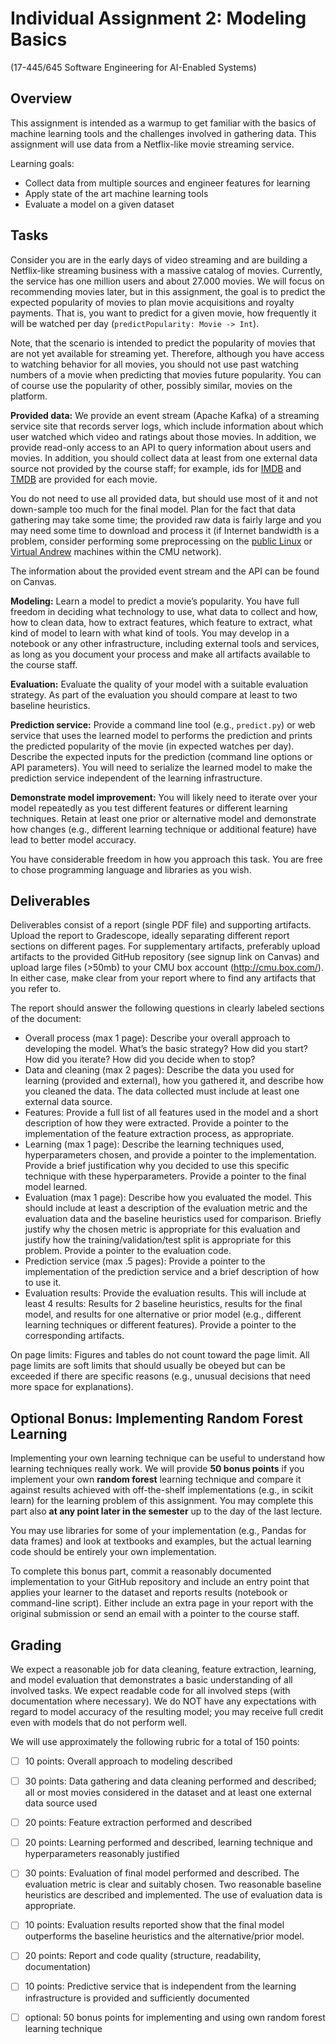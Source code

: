 # Individual Assignment 2: Modeling Basics

(17-445/645 Software Engineering for AI-Enabled Systems)

## Overview

This assignment is intended as a warmup to get familiar with the basics of machine learning tools and the challenges involved in gathering data. This assignment will use data from a Netflix-like movie streaming service.

Learning goals:
* Collect data from multiple sources and engineer features for learning
* Apply state of the art machine learning tools
* Evaluate a model on a given dataset

## Tasks

Consider you are in the early days of video streaming and are building a Netflix-like streaming business with a massive catalog of movies. Currently, the service has one million users and about 27.000 movies. We will focus on recommending movies later, but in this assignment, the goal is to predict the expected popularity of movies to plan movie acquisitions and royalty payments. That is, you want to predict for a given movie, how frequently it will be watched per day (`predictPopularity: Movie -> Int`). 

Note, that the scenario is intended to predict the popularity of movies that are not yet available for streaming yet. Therefore, although you have access to watching behavior for all movies, you should not use past watching numbers of a movie when predicting that movies future popularity. You can of course use the popularity of other, possibly similar, movies on the platform.

**Provided data:** We provide an event stream (Apache Kafka) of a streaming service site that records server logs, which include information about which user watched which video and ratings about those movies. In addition, we provide read-only access to an API to query information about users and movies. In addition, you should collect data at least from one external data source not provided by the course staff; for example, ids for [IMDB](https://www.imdb.com/) and [TMDB](https://www.themoviedb.org/) are provided for each movie.

You do not need to use all provided data, but should use most of it and not down-sample too much for the final model. Plan for the fact that data gathering may take some time; the provided raw data is fairly large and you may need some time to download and process it (if Internet bandwidth is a problem, consider performing some preprocessing on the [public Linux](https://www.cmu.edu/computing/services/endpoint/software/how-to/timeshare-unix.html) or [Virtual Andrew](https://www.cmu.edu/computing/services/endpoint/software/virtual-andrew.html) machines within the CMU network).

The information about the provided event stream and the API can be found on Canvas.

**Modeling:** Learn a model to predict a movie’s popularity. You have full freedom in deciding what technology to use, what data to collect and how, how to clean data, how to extract features, which feature to extract, what kind of model to learn with what kind of tools. You may develop in a notebook or any other infrastructure, including external tools and services, as long as you document your process and make all  artifacts available to the course staff.

**Evaluation:** Evaluate the quality of your model with a suitable evaluation strategy. As part of the evaluation you should compare at least to two baseline heuristics.

**Prediction service:** Provide a command line tool (e.g., `predict.py`) or web service that uses the learned model to performs the prediction and prints the predicted popularity of the movie (in expected watches per day). Describe the expected inputs for the prediction (command line options or API parameters). You will need to serialize the learned model to make the prediction service independent of the learning infrastructure.

**Demonstrate model improvement:** You will likely need to iterate over your model repeatedly as you test different features or different learning techniques. Retain at least one prior or alternative model and demonstrate how changes (e.g., different learning technique or additional feature) have lead to better model accuracy.

You have considerable freedom in how you approach this task. You are free to chose programming language and libraries as you wish. 


## Deliverables

Deliverables consist of a report (single PDF file) and supporting artifacts. Upload the report to Gradescope, ideally separating different report sections on different pages. For supplementary artifacts, preferably upload artifacts to the provided GitHub repository (see signup link on Canvas) and upload large files (>50mb) to your CMU box account (http://cmu.box.com/). In either case, make clear from your report where to find any artifacts that you refer to.

The report should answer the following questions in clearly labeled sections of the document:

* Overall process (max 1 page): Describe your overall approach to developing the model. What’s the basic strategy? How did you start? How did you iterate? How did you decide when to stop?
* Data and cleaning (max 2 pages): Describe the data you used for learning (provided and external), how you gathered it, and describe how you cleaned the data. The data collected must include at least one external data source.
* Features: Provide a full list of all features used in the model and a short description of how they were extracted. Provide a pointer to the implementation of the feature extraction process, as appropriate.
* Learning (max 1 page): Describe the learning techniques used, hyperparameters chosen, and provide a pointer to the implementation. Provide a brief justification why you decided to use this specific technique with these hyperparameters. Provide a pointer to the final model learned.
* Evaluation (max 1 page): Describe how you evaluated the model. This should include at least a description of the evaluation metric and the evaluation data and the baseline heuristics used for comparison. Briefly justify why the chosen metric is appropriate for this evaluation and justify how the training/validation/test split is appropriate for this problem. Provide a pointer to the evaluation code.
* Prediction service (max .5 pages): Provide a pointer to the implementation of the prediction service and a brief description of how to use it.
* Evaluation results: Provide the evaluation results. This will include at least 4 results: Results for 2 baseline heuristics, results for the final model, and results for one alternative or prior model (e.g., different learning techniques or different features). Provide a pointer to the corresponding artifacts.

On page limits: Figures and tables do not count toward the page limit. All page limits are soft limits that should usually be obeyed but can be exceeded if there are specific reasons (e.g., unusual decisions that need more space for explanations).

## Optional Bonus: Implementing Random Forest Learning

Implementing your own learning technique can be useful to understand how learning techniques really work. We will provide **50 bonus points** if you implement your own **random forest** learning technique and compare it against results achieved with off-the-shelf implementations (e.g., in scikit learn) for the learning problem of this assignment. You may complete this part also **at any point later in the semester** up to the day of the last lecture.

You may use libraries for some of your implementation (e.g., Pandas for data frames) and look at textbooks and examples, but the actual learning code should be entirely your own implementation.

To complete this bonus part, commit a reasonably documented implementation to your GitHub repository and include an entry point that applies your learner to the dataset and reports results (notebook or command-line script). Either include an extra page in your report with the original submission or send an email with a pointer to the course staff.

## Grading

We expect a reasonable job for data cleaning, feature extraction, learning, and model evaluation that demonstrates a basic understanding of all involved tasks. We expect readable code for all involved steps (with documentation where necessary). We do NOT have any expectations with regard to model accuracy of the resulting model; you may receive full credit even with models that do not perform well.

We will use approximately the following rubric for a total of 150 points:
 - [ ] 10 points: Overall approach to modeling described
 - [ ] 30 points: Data gathering and data cleaning performed and described; all or most movies considered in the dataset and at least one external data source used
 - [ ] 20 points: Feature extraction performed and described
 - [ ] 20 points: Learning performed and described, learning technique and hyperparameters reasonably justified
 - [ ] 30 points: Evaluation of final model performed and described. The evaluation metric is clear and suitably chosen. Two reasonable baseline heuristics are described and implemented. The use of evaluation data is appropriate.
 - [ ] 10 points: Evaluation results reported show that the final model outperforms the baseline heuristics and the alternative/prior model.
 - [ ] 20 points: Report and code quality (structure, readability, documentation)
 - [ ] 10 points: Predictive service that is independent from the learning infrastructure is provided and sufficiently documented
 - [ ] optional: 50 bonus points for implementing and using own random forest learning technique

